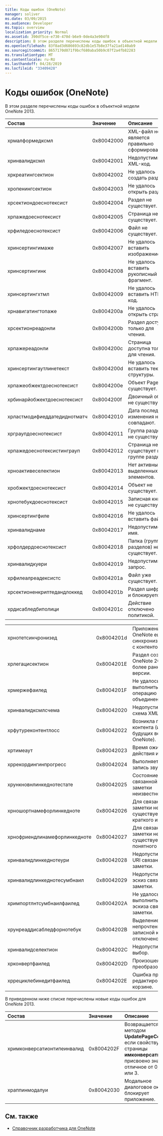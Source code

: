 ```yaml
---
title: Коды ошибок (OneNote)
manager: soliver
ms.date: 03/09/2015
ms.audience: Developer
ms.topic: overview
localization_priority: Normal
ms.assetid: 390df5ce-e730-470d-b6e9-0de4a3e904f8
description: В этом разделе перечислены коды ошибок в объектной модели OneNote 2013.
ms.openlocfilehash: 83f8ad3d686693c82db1e57b8e37fa21ad140ab9
ms.sourcegitcommit: 8657170d071f9bcf680aba50b9c07f2a4fb82283
ms.translationtype: MT
ms.contentlocale: ru-RU
ms.lasthandoff: 04/28/2019
ms.locfileid: "33409428"
---
```

# <a name="error-codes-onenote"></a>Коды ошибок (OneNote)

В этом разделе перечислены коды ошибок в объектной модели OneNote 2013.
  
|**Состав**|**Значение**|**Описание**|
|:-----|:-----|:-----|
|хрмалформедксмл  <br/> |0x80042000  <br/> |XML-файл не является правильно сформированным.  <br/> |
|хринвалидксмл  <br/> |0x80042001  <br/> |Недопустимый XML-код.  <br/> |
|хркреатингсектион  <br/> |0x80042002  <br/> |Не удалось создать раздел.  <br/> |
|хропенингсектион  <br/> |0x80042003  <br/> |Не удалось открыть раздел.  <br/> |
|хрсектиондоеснотексист  <br/> |0x80042004  <br/> |Раздел не существует.  <br/> |
|хрпажедоеснотексист  <br/> |0x80042005  <br/> |Страница не существует.  <br/> |
|хрфиледоеснотексист  <br/> |0x80042006  <br/> |Файл не существует.  <br/> |
|хринсертингимаже  <br/> |0x80042007  <br/> |Не удалось вставить изображение.  <br/> |
|хринсертингинк  <br/> |0x80042008  <br/> |Не удалось вставить рукописный фрагмент.  <br/> |
|хринсертингхтмл  <br/> |0x80042009  <br/> |Не удалось вставить HTML-код.  <br/> |
|хрнавигатингтопаже  <br/> |0x8004200a  <br/> |Не удалось открыть страницу.  <br/> |
|хрсектионреадонли  <br/> |0x8004200b  <br/> |Раздел доступен только для чтения.  <br/> |
|хрпажереадонли  <br/> |0x8004200c  <br/> |Страница доступна только для чтения.  <br/> |
|хринсертингаутлинетекст  <br/> |0x8004200d  <br/> |Не удалось вставить текст структуры.  <br/> |
|хрпажеобжектдоеснотексист  <br/> |0x8004200e  <br/> |Объект Page не существует.  <br/> |
|хрбинарйобжектдоеснотексист  <br/> |0x8004200f  <br/> |Двоичный объект не существует.  <br/> |
|хрластмодифиеддатедиднотматч  <br/> |0x80042010  <br/> |Дата последнего изменения не совпадают.  <br/> |
|хрграупдоеснотексист  <br/> |0x80042011  <br/> |Группа разделов не существует.  <br/> |
|хрпажедоеснотексистинграуп  <br/> |0x80042012  <br/> |Страница не существует в группе разделов.  <br/> |
|хрноактивеселектион  <br/> |0x80042013  <br/> |Нет активных выделенных элементов.  <br/> |
|хробжектдоеснотексист  <br/> |0x80042014  <br/> |Объект не существует.  <br/> |
|хрнотебукдоеснотексист  <br/> |0x80042015  <br/> |Записная книжка не существует.  <br/> |
|хринсертингфиле  <br/> |0x80042016  <br/> |Не удалось вставить файл.  <br/> |
|хринвалиднаме  <br/> |0x80042017  <br/> |Недопустимое имя.  <br/> |
|хрфолдердоеснотексист  <br/> |0x80042018  <br/> |Папка (группа разделов) не существует.  <br/> |
|хринвалидкуери  <br/> |0x80042019  <br/> |Недопустимый запрос.  <br/> |
|хрфилеалреадексистс  <br/> |0x8004201a  <br/> |Файл уже существует.  <br/> |
|хрсектионенкриптедандлоккед  <br/> |0x8004201b  <br/> |Раздел шифруется и блокируется.  <br/> |
|хрдисабледбиполици  <br/> |0x8004201c  <br/> |Действие отключено политикой.  <br/> |
   
||||
|:-----|:-----|:-----|
|хрнотетсинчронизед  <br/> |0x8004201d  <br/> |Приложение OneNote еще не синхронизировано с контентом.  <br/> |
|хрлегацисектион  <br/> |0x8004201E  <br/> |Раздел создан в OneNote 2007 или более ранней версии.  <br/> |
|хрмержефаилед  <br/> |0x8004201F  <br/> |Не удалось выполнить операцию объединения.  <br/> |
|хринвалидксмлсчема  <br/> |0x80042020  <br/> |Недопустимая схема XML.  <br/> |
|хрфутуреконтентлосс  <br/> |0x80042022  <br/> |Возникла потеря контента (из-за будущих версий OneNote).  <br/> |
|хртимеаут  <br/> |0x80042023  <br/> |Время ожидания действия истекло.  <br/> |
|хррекордингинпрогресс  <br/> |0x80042024  <br/> |Выполняется запись звука.  <br/> |
|хрункновнлинкеднотестате  <br/> |0x80042025  <br/> |Состояние связанной-заметки неизвестно.  <br/> |
|хрношортнамефорлинкедноте  <br/> |0x80042026  <br/> |Для связанной заметки не существует краткого имени.  <br/> |
|хрнофриендлинамефорлинкедноте  <br/> |0x80042027  <br/> |Для связанной заметки не существует понятного имени.  <br/> |
|хринвалидлинкеднотеури  <br/> |0x80042028  <br/> |Недопустимый URI связанной заметки.  <br/> |
|хринвалидлинкеднотесумбнаил  <br/> |0x80042029  <br/> |Недопустимый эскиз связанной заметки.  <br/> |
|хримпортлнтсумбнаилфаилед  <br/> |0x8004202A  <br/> |Не удалось выполнить импорт эскиза связанной заметки.  <br/> |
|хрунреаддисабледфорнотебук  <br/> |0x8004202B  <br/> |Выделение непрочтенных для записной книжки отключено.  <br/> |
|хринвалидселектион  <br/> |0x8004202C  <br/> |Недопустимый выбор.  <br/> |
|хрконвертфаилед  <br/> |0x8004202D  <br/> |Произошел сбой преобразования.  <br/> |
|хррециклебинедитфаилед  <br/> |0x8004202E  <br/> |Ошибка при редактировании в корзине.  <br/> |
   
В приведенном ниже списке перечислены новые коды ошибок для OneNote 2013.
  
|**Состав**|**Значение**|**Описание**|
|:-----|:-----|:-----|
|хримконверсатионтипеинвалид  <br/> |0x8004202F  <br/> |Возвращается методом **UpdatePageContent** , если свойству узла страницы **имконверсатионтипе** присвоено значение, отличное от 0, 1, 2 или 3.  <br/> |
|храппинмодалуи  <br/> |0x80042030  <br/> |Модальное диалоговое окно блокирует приложение.  <br/> |
   
## <a name="see-also"></a>См. также

- [Справочник разработчика для OneNote](onenote-developer-reference.md)

